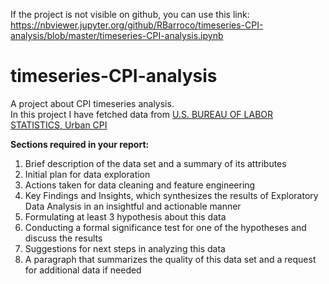 If the project is not visible on github, you can use this link:</br>
https://nbviewer.jupyter.org/github/RBarroco/timeseries-CPI-analysis/blob/master/timeseries-CPI-analysis.ipynb

# timeseries-CPI-analysis
A project about CPI timeseries analysis.<br/>
In this project I have fetched data from [U.S. BUREAU OF LABOR STATISTICS, Urban CPI](https://data.bls.gov/timeseries/CUUR0000SA0?output_view=pct_1mth)<br/>

<b>Sections required in your report:</b>

1) Brief description of the data set and a summary of its attributes <br/>
2) Initial plan for data exploration<br/>
3) Actions taken for data cleaning and feature engineering<br/>
4) Key Findings and Insights, which synthesizes the results of Exploratory Data Analysis in an insightful and actionable manner<br/>
5) Formulating at least 3 hypothesis about this data<br/>
6) Conducting a formal significance test for one of the hypotheses and discuss the results<br/>
7) Suggestions for next steps in analyzing this data<br/>
8) A paragraph that summarizes the quality of this data set and a request for additional data if needed<br/>
  
